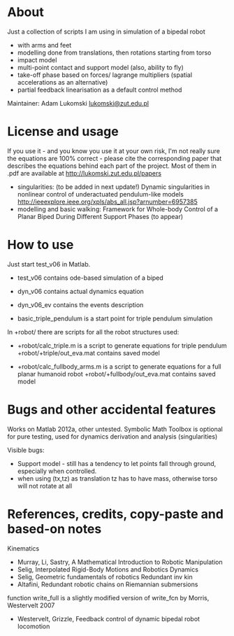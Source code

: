 # About

Just a collection of scripts I am using in simulation of a bipedal robot
- with arms and feet
- modelling done from translations, then rotations starting from torso
- impact model
- multi-point contact and support model (also, ability to fly)
- take-off phase based on forces/ lagrange multipliers (spatial accelerations as an alternative)
- partial feedback linearisation as a default control method

Maintainer: Adam Lukomski <lukomski@zut.edu.pl>

# License and usage

If you use it - and you know you use it at your own risk, I'm not really sure the equations are 100% correct - please cite the corresponding paper that describes the equations behind each part of the project. Most of them in .pdf are available at <http://lukomski.zut.edu.pl/papers>

- singularities: (to be added in next update!)
  Dynamic singularities in nonlinear control of underactuated pendulum-like models
  http://ieeexplore.ieee.org/xpls/abs_all.jsp?arnumber=6957385
- modelling and basic walking: 
  Framework for Whole-body Control of a Planar Biped During Different Support Phases
  (to appear)

# How to use

Just start test_v06 in Matlab.

* test_v06 contains ode-based simulation of a biped
* dyn_v06 contains actual dynamics equation
* dyn_v06_ev contains the events description

* basic_triple_pendulum is a start point for triple pendulum simulation

In +robot/ there are scripts for all the robot structures used:

* +robot/calc_triple.m is a script to generate equations for triple pendulum
  +robot/+triple/out_eva.mat contains saved model

* +robot/calc_fullbody_arms.m is a script to generate equations for a full planar humanoid robot
  +robot/+fullbody/out_eva.mat contains saved model

# Bugs and other accidental features

Works on Matlab 2012a, other untested.
Symbolic Math Toolbox is optional for pure testing, used for dynamics derivation and analysis (singularities)

Visible bugs:
- Support model - still has a tendency to let points fall through ground, especially when controlled.
- when using (tx,tz) as translation tz has to have mass, otherwise torso will not rotate at all

# References, credits, copy-paste and based-on notes

Kinematics
- Murray, Li, Sastry, A Mathematical Introduction to Robotic Manipulation
- Selig, Interpolated Rigid-Body Motions and Robotics
Dynamics
- Selig, Geometric fundamentals of robotics
Redundant inv kin
- Altafini, Redundant robotic chains on Riemannian submersions

function write_full is a slightly modified version of write_fcn by Morris, Westervelt 2007
- Westervelt, Grizzle, Feedback control of dynamic bipedal robot locomotion
